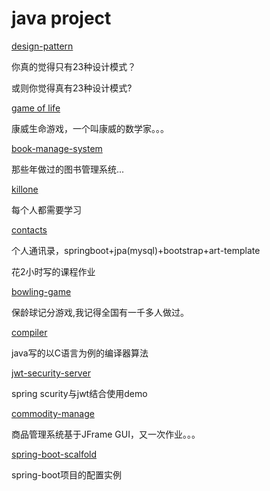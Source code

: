 # java project

[design-pattern](./design-pattern)

你真的觉得只有23种设计模式？

或则你觉得真有23种设计模式?

[game of life](./game-of-life)

康威生命游戏，一个叫康威的数学家。。。

[book-manage-system](./book-manage-system)

那些年做过的图书管理系统...

[killone](./master/killone)

每个人都需要学习

[contacts](./Contacts)

个人通讯录，springboot+jpa(mysql)+bootstrap+art-template

花2小时写的课程作业

[bowling-game](./bowling-game)

保龄球记分游戏,我记得全国有一千多人做过。

[compiler](./compiler)

java写的以C语言为例的编译器算法

[jwt-security-server](./jwt-security-server)

spring scurity与jwt结合使用demo

[commodity-manage](./commodity-manage)

商品管理系统基于JFrame GUI，又一次作业。。。

[spring-boot-scalfold](./spring-boot-scalfold)

spring-boot项目的配置实例